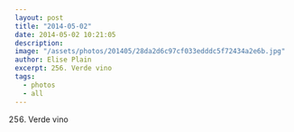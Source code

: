 ```yaml
---
layout: post
title: "2014-05-02"
date: 2014-05-02 10:21:05
description: 
image: "/assets/photos/201405/28da2d6c97cf033edddc5f72434a2e6b.jpg"
author: Elise Plain
excerpt: 256. Verde vino
tags: 
  - photos
  - all
---
```


256. Verde vino
<p></p>
